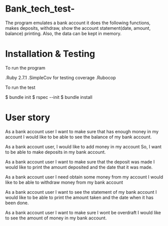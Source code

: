 # Bank_tech_test-
The program emulates a bank account it  does the following functions, makes deposits, withdraw, show the account statement(date, amount, balance) printing. Also, the data can be kept in memory.


# Installation & Testing

To run the program  

.Ruby 2.7.1
.SimpleCov for testing coverage
.Rubocop

To run the test

$ bundle init
$ rspec --init
$ bundle install

# User story 

As a bank account user
I want to make sure that has enough money in my account
I would like to be able to see the balance of my bank account.


As a bank account user,
I would like to add money in my account
So, I want to be able to make deposits in my bank account.


As a bank account user
I want to make sure that the deposit was made
I would like to print the amount deposited  and the date that it was made.


As a bank account user
I need obtain some money from my account
I would like to be able to withdraw money from my bank account

As a  bank account user
I want to see the statement of my bank account
I would like to be able to print the amount taken and the date when it has been done.

As a bank account user
I want to make sure I wont be overdraft
I would like to see the amount of money in my bank account.
